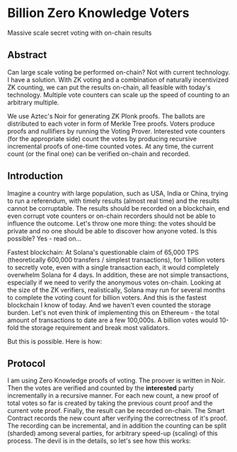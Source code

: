 # Billion Zero Knowledge Voters
Massive scale secret voting with on-chain results

## Abstract

Can large scale voting be performed on-chain? Not with current technology. I have a solution. With ZK voting and a combination of naturally incentivized ZK counting, we can put the results on-chain, all feasible with today's technology. Multiple vote counters can scale up the speed of counting to an arbitrary multiple.

We use Aztec's Noir for generating ZK Plonk proofs. The ballots are distributed to each voter in form of Merkle Tree proofs. Voters produce proofs and nullifiers by running the Voting Prover. Interested vote counters (for the appropriate side) count the votes by producing recursive incremental proofs of one-time counted votes. At any time, the current count (or the final one) can be verified on-chain and recorded.

## Introduction

Imagine a country with large population, such as USA, India or China, trying to run a referendum, with timely results (almost real time) and the results cannot be corruptable. The results should be recorded on a blockchain, end even corrupt vote counters or on-chain recorders should not be able to influence the outcome. Let's throw one more thing: the votes should be private and no one should be able to discover how anyone voted. Is this possible? Yes - read on...

Fastest blockchain: At Solana's questionable claim of 65,000 TPS (theoretically 600,000 transfers / simplest transactions), for 1 billion voters to secretly vote, even with a single transaction each, it would completely overwhelm Solana for 4 days. In addition, these are not simple transactions, especially if we need to verify the anonymous votes on-chain. Looking at the size of the ZK verifiers, realistically, Solana may run for several months to complete the voting count for billion voters. And this is the fastest blockchain I know of today. And we haven't even counted the storage burden. Let's not even think of implementing this on Ethereum - the total amount of transactions to date are a few 100,000s. A billion votes would 10-fold the storage requirement and break most validators.

But this is possible. Here is how:

## Protocol

I am using Zero Knowledge proofs of voting. The proover is written in Noir. Then the votes are verified and counted by the **interested** party incrementally in a recursive manner. For each new count, a new proof of total votes so far is created by taking the previous count proof and the current vote proof. Finally, the result can be recorded on-chain. The Smart Contract records the new count after verifying the correctness of it's proof. The recording can be incremental, and in addition the counting can be split (sharded) among several parties, for arbitrary speed-up (scaling) of this process. The devil is in the details, so let's see how this works:

